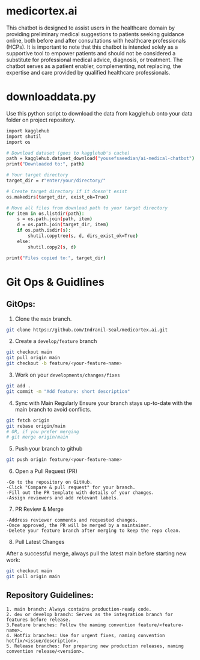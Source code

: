 # medicortex.ai
This chatbot is designed to assist users in the healthcare domain by providing preliminary medical suggestions to patients seeking guidance online, both before and after consultations with healthcare professionals (HCPs). It is important to note that this chatbot is intended solely as a supportive tool to empower patients and should not be considered a substitute for professional medical advice, diagnosis, or treatment. The chatbot serves as a patient enabler, complementing, not replacing, the expertise and care provided by qualified healthcare professionals.

# downloaddata.py
Use this python script to download the data from kagglehub onto your data folder on project repository. 

```bash
import kagglehub
import shutil
import os

# Download dataset (goes to kagglehub's cache)
path = kagglehub.dataset_download("yousefsaeedian/ai-medical-chatbot")
print("Downloaded to:", path)

# Your target directory
target_dir = r"enter/your/directory/"

# Create target directory if it doesn't exist
os.makedirs(target_dir, exist_ok=True)

# Move all files from download path to your target directory
for item in os.listdir(path):
    s = os.path.join(path, item)
    d = os.path.join(target_dir, item)
    if os.path.isdir(s):
        shutil.copytree(s, d, dirs_exist_ok=True)
    else:
        shutil.copy2(s, d)

print("Files copied to:", target_dir)
```

# Git Ops & Guidlines

## GitOps:
1. Clone the ```main``` branch. 
``` bash
git clone https://github.com/Indranil-Seal/medicortex.ai.git
```
2. Create a ```develop/feature``` branch
```bash
git checkout main
git pull origin main
git checkout -b feature/<your-feature-name>
```
3. Work on your ```developments/changes/fixes```
``` bash
git add .
git commit -m "Add feature: short description"
```
4. Sync with Main Regularly
Ensure your branch stays up-to-date with the main branch to avoid conflicts.
```bash
git fetch origin
git rebase origin/main
# OR, if you prefer merging
# git merge origin/main
```
5. Push your branch to github
```bash
git push origin feature/<your-feature-name>
```
6. Open a Pull Request (PR)
```text
-Go to the repository on GitHub.
-Click "Compare & pull request" for your branch.
-Fill out the PR template with details of your changes.
-Assign reviewers and add relevant labels.
```
7. PR Review & Merge
```text
-Address reviewer comments and requested changes.
-Once approved, the PR will be merged by a maintainer.
-Delete your feature branch after merging to keep the repo clean.
```
8. Pull Latest Changes

After a successful merge, always pull the latest main before starting new work:
```bash
git checkout main
git pull origin main
```

## Repository Guidelines:
```text
1. main branch: Always contains production-ready code.
2. dev or develop branch: Serves as the integration branch for features before release.
3.Feature branches: Follow the naming convention feature/<feature-name>.
4. Hotfix branches: Use for urgent fixes, naming convention hotfix/<issue/description>.
5. Release branches: For preparing new production releases, naming convention release/<version>.